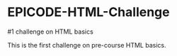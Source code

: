 # EPICODE-HTML-Challenge
#1 challenge on HTML basics

This is the first challenge on pre-course HTML basics.
